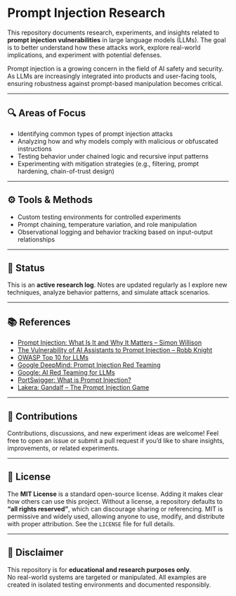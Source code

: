# Prompt Injection Research

This repository documents research, experiments, and insights related to **prompt injection vulnerabilities** in large language models (LLMs). The goal is to better understand how these attacks work, explore real-world implications, and experiment with potential defenses.

Prompt injection is a growing concern in the field of AI safety and security. As LLMs are increasingly integrated into products and user-facing tools, ensuring robustness against prompt-based manipulation becomes critical.

---

## 🔍 Areas of Focus

- Identifying common types of prompt injection attacks  
- Analyzing how and why models comply with malicious or obfuscated instructions  
- Testing behavior under chained logic and recursive input patterns  
- Experimenting with mitigation strategies (e.g., filtering, prompt hardening, chain-of-trust design)

---

## ⚙️ Tools & Methods

- Custom testing environments for controlled experiments  
- Prompt chaining, temperature variation, and role manipulation  
- Observational logging and behavior tracking based on input-output relationships

---

## 🚧 Status

This is an **active research log**. Notes are updated regularly as I explore new techniques, analyze behavior patterns, and simulate attack scenarios.

---

## 📚 References

- [Prompt Injection: What Is It and Why It Matters – Simon Willison](https://simonwillison.net/2022/Sep/12/prompt-injection/)  
- [The Vulnerability of AI Assistants to Prompt Injection – Robb Knight](https://robbknight.medium.com/prompt-injection-attack-on-chatgpt-d616b4aa4e97)  
- [OWASP Top 10 for LLMs](https://owasp.org/www-project-top-10-for-large-language-model-applications/)  
- [Google DeepMind: Prompt Injection Red Teaming](https://deepmind.google/discover/blog/red-teaming-large-language-models/)  
- [Google: AI Red Teaming for LLMs](https://ai.google/responsible-ai/red-teaming/)  
- [PortSwigger: What is Prompt Injection?](https://portswigger.net/web-security/prompt-injection)
- [Lakera: Gandalf – The Prompt Injection Game](https://gandalf.lakera.ai/)  


---

## 🤝 Contributions

Contributions, discussions, and new experiment ideas are welcome! Feel free to open an issue or submit a pull request if you’d like to share insights, improvements, or related experiments.

---

## 📜 License

The **MIT License** is a standard open-source license. Adding it makes clear how others can use this project. Without a license, a repository defaults to **“all rights reserved”**, which can discourage sharing or referencing. MIT is permissive and widely used, allowing anyone to use, modify, and distribute with proper attribution. See the `LICENSE` file for full details.

---

## 📌 Disclaimer

This repository is for **educational and research purposes only**.  
No real-world systems are targeted or manipulated. All examples are created in isolated testing environments and documented responsibly.
